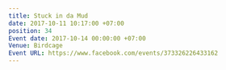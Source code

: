 ```yaml
---
title: Stuck in da Mud
date: 2017-10-11 10:17:00 +07:00
position: 34
Event date: 2017-10-14 00:00:00 +07:00
Venue: Birdcage
Event URL: https://www.facebook.com/events/373326226433162
---
```


